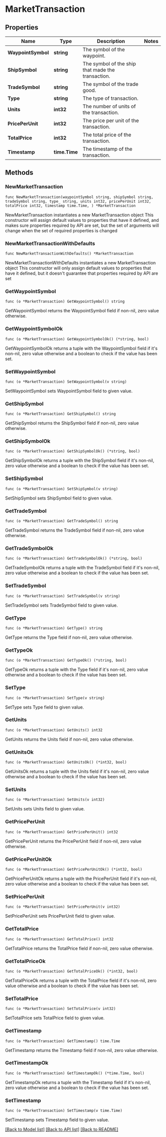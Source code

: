 # MarketTransaction

## Properties

Name | Type | Description | Notes
------------ | ------------- | ------------- | -------------
**WaypointSymbol** | **string** | The symbol of the waypoint. | 
**ShipSymbol** | **string** | The symbol of the ship that made the transaction. | 
**TradeSymbol** | **string** | The symbol of the trade good. | 
**Type** | **string** | The type of transaction. | 
**Units** | **int32** | The number of units of the transaction. | 
**PricePerUnit** | **int32** | The price per unit of the transaction. | 
**TotalPrice** | **int32** | The total price of the transaction. | 
**Timestamp** | **time.Time** | The timestamp of the transaction. | 

## Methods

### NewMarketTransaction

`func NewMarketTransaction(waypointSymbol string, shipSymbol string, tradeSymbol string, type_ string, units int32, pricePerUnit int32, totalPrice int32, timestamp time.Time, ) *MarketTransaction`

NewMarketTransaction instantiates a new MarketTransaction object
This constructor will assign default values to properties that have it defined,
and makes sure properties required by API are set, but the set of arguments
will change when the set of required properties is changed

### NewMarketTransactionWithDefaults

`func NewMarketTransactionWithDefaults() *MarketTransaction`

NewMarketTransactionWithDefaults instantiates a new MarketTransaction object
This constructor will only assign default values to properties that have it defined,
but it doesn't guarantee that properties required by API are set

### GetWaypointSymbol

`func (o *MarketTransaction) GetWaypointSymbol() string`

GetWaypointSymbol returns the WaypointSymbol field if non-nil, zero value otherwise.

### GetWaypointSymbolOk

`func (o *MarketTransaction) GetWaypointSymbolOk() (*string, bool)`

GetWaypointSymbolOk returns a tuple with the WaypointSymbol field if it's non-nil, zero value otherwise
and a boolean to check if the value has been set.

### SetWaypointSymbol

`func (o *MarketTransaction) SetWaypointSymbol(v string)`

SetWaypointSymbol sets WaypointSymbol field to given value.


### GetShipSymbol

`func (o *MarketTransaction) GetShipSymbol() string`

GetShipSymbol returns the ShipSymbol field if non-nil, zero value otherwise.

### GetShipSymbolOk

`func (o *MarketTransaction) GetShipSymbolOk() (*string, bool)`

GetShipSymbolOk returns a tuple with the ShipSymbol field if it's non-nil, zero value otherwise
and a boolean to check if the value has been set.

### SetShipSymbol

`func (o *MarketTransaction) SetShipSymbol(v string)`

SetShipSymbol sets ShipSymbol field to given value.


### GetTradeSymbol

`func (o *MarketTransaction) GetTradeSymbol() string`

GetTradeSymbol returns the TradeSymbol field if non-nil, zero value otherwise.

### GetTradeSymbolOk

`func (o *MarketTransaction) GetTradeSymbolOk() (*string, bool)`

GetTradeSymbolOk returns a tuple with the TradeSymbol field if it's non-nil, zero value otherwise
and a boolean to check if the value has been set.

### SetTradeSymbol

`func (o *MarketTransaction) SetTradeSymbol(v string)`

SetTradeSymbol sets TradeSymbol field to given value.


### GetType

`func (o *MarketTransaction) GetType() string`

GetType returns the Type field if non-nil, zero value otherwise.

### GetTypeOk

`func (o *MarketTransaction) GetTypeOk() (*string, bool)`

GetTypeOk returns a tuple with the Type field if it's non-nil, zero value otherwise
and a boolean to check if the value has been set.

### SetType

`func (o *MarketTransaction) SetType(v string)`

SetType sets Type field to given value.


### GetUnits

`func (o *MarketTransaction) GetUnits() int32`

GetUnits returns the Units field if non-nil, zero value otherwise.

### GetUnitsOk

`func (o *MarketTransaction) GetUnitsOk() (*int32, bool)`

GetUnitsOk returns a tuple with the Units field if it's non-nil, zero value otherwise
and a boolean to check if the value has been set.

### SetUnits

`func (o *MarketTransaction) SetUnits(v int32)`

SetUnits sets Units field to given value.


### GetPricePerUnit

`func (o *MarketTransaction) GetPricePerUnit() int32`

GetPricePerUnit returns the PricePerUnit field if non-nil, zero value otherwise.

### GetPricePerUnitOk

`func (o *MarketTransaction) GetPricePerUnitOk() (*int32, bool)`

GetPricePerUnitOk returns a tuple with the PricePerUnit field if it's non-nil, zero value otherwise
and a boolean to check if the value has been set.

### SetPricePerUnit

`func (o *MarketTransaction) SetPricePerUnit(v int32)`

SetPricePerUnit sets PricePerUnit field to given value.


### GetTotalPrice

`func (o *MarketTransaction) GetTotalPrice() int32`

GetTotalPrice returns the TotalPrice field if non-nil, zero value otherwise.

### GetTotalPriceOk

`func (o *MarketTransaction) GetTotalPriceOk() (*int32, bool)`

GetTotalPriceOk returns a tuple with the TotalPrice field if it's non-nil, zero value otherwise
and a boolean to check if the value has been set.

### SetTotalPrice

`func (o *MarketTransaction) SetTotalPrice(v int32)`

SetTotalPrice sets TotalPrice field to given value.


### GetTimestamp

`func (o *MarketTransaction) GetTimestamp() time.Time`

GetTimestamp returns the Timestamp field if non-nil, zero value otherwise.

### GetTimestampOk

`func (o *MarketTransaction) GetTimestampOk() (*time.Time, bool)`

GetTimestampOk returns a tuple with the Timestamp field if it's non-nil, zero value otherwise
and a boolean to check if the value has been set.

### SetTimestamp

`func (o *MarketTransaction) SetTimestamp(v time.Time)`

SetTimestamp sets Timestamp field to given value.



[[Back to Model list]](../README.md#documentation-for-models) [[Back to API list]](../README.md#documentation-for-api-endpoints) [[Back to README]](../README.md)


